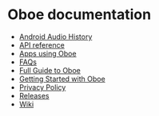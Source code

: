 Oboe documentation
===
- [Android Audio History](AndroidAudioHistory.md)
- [API reference](https://google.github.io/oboe/)
- [Apps using Oboe](AppsUsingOboe.md)
- [FAQs](FAQ.md)
- [Full Guide to Oboe](FullGuide.md)
- [Getting Started with Oboe](GettingStarted.md)
- [Privacy Policy](PrivacyPolicy.md)
- [Releases](https://github.com/google/oboe/releases)
- [Wiki](https://github.com/google/oboe/wiki)
